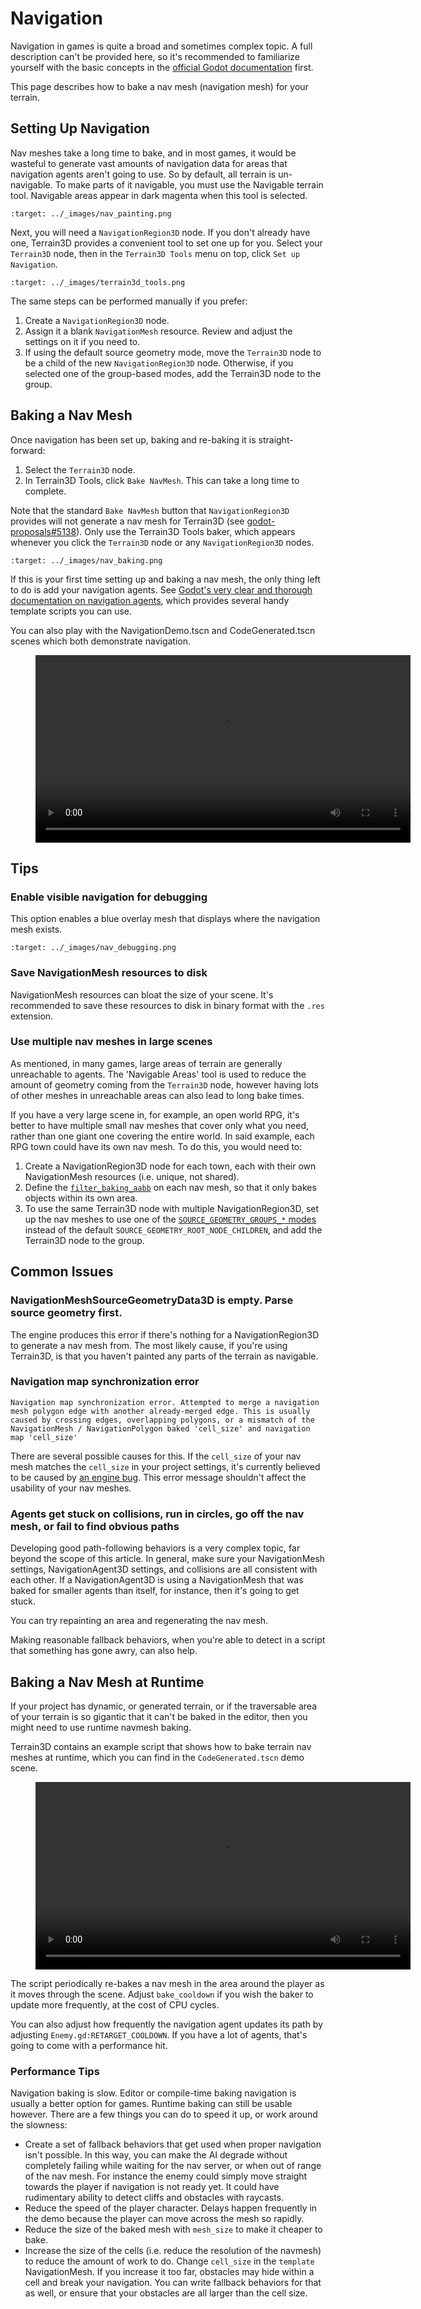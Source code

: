 # Navigation

Navigation in games is quite a broad and sometimes complex topic. A full description can't be provided here, so it's recommended to familiarize yourself with the basic concepts in the [official Godot documentation](https://docs.godotengine.org/en/stable/tutorials/navigation/navigation_introduction_3d.html) first.

This page describes how to bake a nav mesh (navigation mesh) for your terrain.


## Setting Up Navigation

Nav meshes take a long time to bake, and in most games, it would be wasteful to generate vast amounts of navigation data for areas that navigation agents aren't going to use. So by default, all terrain is un-navigable. To make parts of it navigable, you must use the Navigable terrain tool. Navigable areas appear in dark magenta when this tool is selected.

```{image} images/nav_painting.png
:target: ../_images/nav_painting.png
```

Next, you will need a `NavigationRegion3D` node. If you don't already have one, Terrain3D provides a convenient tool to set one up for you. Select your `Terrain3D` node, then in the `Terrain3D Tools` menu on top, click `Set up Navigation`.

```{image} images/terrain3d_tools.png
:target: ../_images/terrain3d_tools.png
```

The same steps can be performed manually if you prefer:

1. Create a `NavigationRegion3D` node.
2. Assign it a blank `NavigationMesh` resource. Review and adjust the settings on it if you need to.
3. If using the default source geometry mode, move the `Terrain3D` node to be a child of the new `NavigationRegion3D` node. Otherwise, if you selected one of the group-based modes, add the Terrain3D node to the group.


## Baking a Nav Mesh

Once navigation has been set up, baking and re-baking it is straight-forward:

1. Select the `Terrain3D` node.
2. In Terrain3D Tools, click `Bake NavMesh`. This can take a long time to complete.

Note that the standard `Bake NavMesh` button that `NavigationRegion3D` provides will not generate a nav mesh for Terrain3D (see [godot-proposals#5138](https://github.com/godotengine/godot-proposals/issues/5138)). Only use the Terrain3D Tools baker, which appears whenever you click the `Terrain3D` node or any `NavigationRegion3D` nodes.

```{image} images/nav_baking.png
:target: ../_images/nav_baking.png
```

If this is your first time setting up and baking a nav mesh, the only thing left to do is add your navigation agents. See [Godot's very clear and thorough documentation on navigation agents](https://docs.godotengine.org/en/stable/tutorials/navigation/navigation_using_navigationagents.html), which provides several handy template scripts you can use.

You can also play with the NavigationDemo.tscn and CodeGenerated.tscn scenes which both demonstrate navigation.

<figure class="video_container">
 <video width="600px" controls="true" allowfullscreen="true">
 <source src="../_static/video/nav_demo.mp4" type="video/mp4">
 </video>
</figure>


## Tips

### Enable visible navigation for debugging

This option enables a blue overlay mesh that displays where the navigation mesh exists.

```{image} images/nav_debugging.png
:target: ../_images/nav_debugging.png
```

### Save NavigationMesh resources to disk

NavigationMesh resources can bloat the size of your scene. It's recommended to save these resources to disk in binary format with the `.res` extension.

### Use multiple nav meshes in large scenes

As mentioned, in many games, large areas of terrain are generally unreachable to agents. The 'Navigable Areas' tool is used to reduce the amount of geometry coming from the `Terrain3D` node, however having lots of other meshes in unreachable areas can also lead to long bake times.

If you have a very large scene in, for example, an open world RPG, it's better to have multiple small nav meshes that cover only what you need, rather than one giant one covering the entire world. In said example, each RPG town could have its own nav mesh. To do this, you would need to:

1. Create a NavigationRegion3D node for each town, each with their own NavigationMesh resources (i.e. unique, not shared).
2. Define the [`filter_baking_aabb`](https://docs.godotengine.org/en/stable/classes/class_navigationmesh.html#class-navigationmesh-property-filter-baking-aabb) on each nav mesh, so that it only bakes objects within its own area.
3. To use the same Terrain3D node with multiple NavigationRegion3D, set up the nav meshes to use one of the [`SOURCE_GEOMETRY_GROUPS_*` modes](https://docs.godotengine.org/en/stable/classes/class_navigationmesh.html#class-navigationmesh-property-geometry-source-geometry-mode) instead of the default `SOURCE_GEOMETRY_ROOT_NODE_CHILDREN`, and add the Terrain3D node to the group.


## Common Issues

### NavigationMeshSourceGeometryData3D is empty. Parse source geometry first.

The engine produces this error if there's nothing for a NavigationRegion3D to generate a nav mesh from. The most likely cause, if you're using Terrain3D, is that you haven't painted any parts of the terrain as navigable.

### Navigation map synchronization error

`Navigation map synchronization error. Attempted to merge a navigation mesh polygon edge with another already-merged edge. This is usually caused by crossing edges, overlapping polygons, or a mismatch of the NavigationMesh / NavigationPolygon baked 'cell_size' and navigation map 'cell_size'`

There are several possible causes for this. If the `cell_size` of your nav mesh matches the `cell_size` in your project settings, it's currently believed to be caused by [an engine bug](https://github.com/godotengine/godot/issues/85548). This error message shouldn't affect the usability of your nav meshes.

### Agents get stuck on collisions, run in circles, go off the nav mesh, or fail to find obvious paths

Developing good path-following behaviors is a very complex topic, far beyond the scope of this article. In general, make sure your NavigationMesh settings, NavigationAgent3D settings, and collisions are all consistent with each other. If a NavigationAgent3D is using a NavigationMesh that was baked for smaller agents than itself, for instance, then it's going to get stuck.

You can try repainting an area and regenerating the nav mesh.

Making reasonable fallback behaviors, when you're able to detect in a script that something has gone awry, can also help.


## Baking a Nav Mesh at Runtime

If your project has dynamic, or generated terrain, or if the traversable area of your terrain is so gigantic that it can't be baked in the editor, then you might need to use runtime navmesh baking.

Terrain3D contains an example script that shows how to bake terrain nav meshes at runtime, which you can find in the `CodeGenerated.tscn` demo scene. 

<figure class="video_container">
 <video width="600px" controls="true" allowfullscreen="true">
 <source src="../_static/video/nav_code_demo.mp4" type="video/mp4">
 </video>
</figure>

The script periodically re-bakes a nav mesh in the area around the player as it moves through the scene. Adjust `bake_cooldown` if you wish the baker to update more frequently, at the cost of CPU cycles. 

You can also adjust how frequently the navigation agent updates its path by adjusting `Enemy.gd:RETARGET_COOLDOWN`. If you have a lot of agents, that's going to come with a performance hit.

### Performance Tips

Navigation baking is slow. Editor or compile-time baking navigation is usually a better option for games. Runtime baking can still be usable however. There are a few things you can do to speed it up, or work around the slowness:

* Create a set of fallback behaviors that get used when proper navigation isn't possible. In this way, you can make the AI degrade without completely failing while waiting for the nav server, or when out of range of the nav mesh. For instance the enemy could simply move straight towards the player if navigation is not ready yet. It could have rudimentary ability to detect cliffs and obstacles with raycasts.
* Reduce the speed of the player character. Delays happen frequently in the demo because the player can move across the mesh so rapidly.
* Reduce the size of the baked mesh with `mesh_size` to make it cheaper to bake.
* Increase the size of the cells (i.e. reduce the resolution of the navmesh) to reduce the amount of work to do. Change `cell_size` in the `template` NavigationMesh. If you increase it too far, obstacles may hide within a cell and break your navigation. You can write fallback behaviors for that as well, or ensure that your obstacles are all larger than the cell size.
